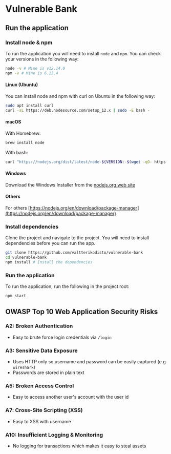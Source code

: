 # Vulnerable Bank

## Run the application

### Install node & npm

To run the application you will need to install `node` and `npm`. You can check your versions in the following way:

```bash
node -v # Mine is v12.14.0
npm -v # Mine is 6.13.4
```

#### Linux (Ubuntu)

You can install node and npm with curl on Ubuntu in the following way:

```bash
sudo apt install curl
curl -sL https://deb.nodesource.com/setup_12.x | sudo -E bash -
```

#### macOS

With Homebrew:

```bash
brew install node
```

With bash:

```bash
curl "https://nodejs.org/dist/latest/node-${VERSION:-$(wget -qO- https://nodejs.org/dist/latest/ | sed -nE 's|._>node-(._)\.pkg</a>.\*|\1|p')}.pkg" > "$HOME/Downloads/node-latest.pkg" && sudo installer -store -pkg "$HOME/Downloads/node-latest.pkg" -target "/"
```

#### Windows

Download the Windows Installer from the [nodejs.org web site](https://nodejs.org)

#### Others

For others [https://nodejs.org/en/download/package-manager](https://nodejs.org/en/download/package-manager)

### Install dependencies

Clone the project and navigate to the project. You will need to install dependencies before you can run the app.

```bash
git clone https://github.com/valtterikodisto/vulnerable-bank
cd vulnerable-bank
npm install # Install the dependencies
```

### Run the application

To run the application, run the following in the project root:

```
npm start
```

## OWASP Top 10 Web Application Security Risks

### A2: Broken Authentication

- Easy to brute force login credentials via `/login`

### A3: Sensitive Data Exposure

- Uses HTTP only so username and password can be easily captured (e.g `wireshark`)
- Passwords are stored in plain text

### A5: Broken Access Control

- Easy to access another user's account with the user id

### A7: Cross-Site Scripting (XSS)

- Easy to XSS with username

### A10: Insufficient Logging & Monitoring

- No logging for transactions which makes it easy to steal assets
